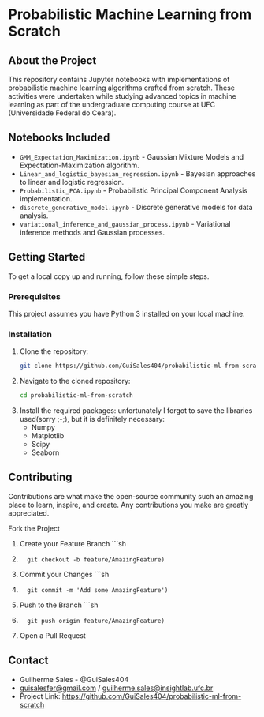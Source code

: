 # Probabilistic Machine Learning from Scratch

## About the Project

This repository contains Jupyter notebooks with implementations of probabilistic machine learning algorithms crafted from scratch. These activities were undertaken while studying advanced topics in machine learning as part of the undergraduate computing course at UFC (Universidade Federal do Ceará).

## Notebooks Included

- `GMM_Expectation_Maximization.ipynb` - Gaussian Mixture Models and Expectation-Maximization algorithm.
- `Linear_and_logistic_bayesian_regression.ipynb` - Bayesian approaches to linear and logistic regression.
- `Probabilistic_PCA.ipynb` - Probabilistic Principal Component Analysis implementation.
- `discrete_generative_model.ipynb` - Discrete generative models for data analysis.
- `variational_inference_and_gaussian_process.ipynb` - Variational inference methods and Gaussian processes.

## Getting Started

To get a local copy up and running, follow these simple steps.

### Prerequisites

This project assumes you have Python 3 installed on your local machine.

### Installation

1. Clone the repository:
      ```sh
   git clone https://github.com/GuiSales404/probabilistic-ml-from-scratch.git

2. Navigate to the cloned repository:
      ```sh
   cd probabilistic-ml-from-scratch

4. Install the required packages:
  unfortunately I forgot to save the libraries used(sorry ;-;), but it is definitely necessary:
    - Numpy
    - Matplotlib
    - Scipy
    - Seaborn
   
## Contributing
Contributions are what make the open-source community such an amazing place to learn, inspire, and create. Any contributions you make are greatly appreciated.

Fork the Project
1. Create your Feature Branch ```sh
2.       git checkout -b feature/AmazingFeature)
3. Commit your Changes ```sh
3.       git commit -m 'Add some AmazingFeature')
44. Push to the Branch ```sh
45.       git push origin feature/AmazingFeature)
55. Open a Pull Request

## Contact
- Guilherme Sales - @GuiSales404
- guisalesfer@gmail.com / guilherme.sales@insightlab.ufc.br
- Project Link: https://github.com/GuiSales404/probabilistic-ml-from-scratch
